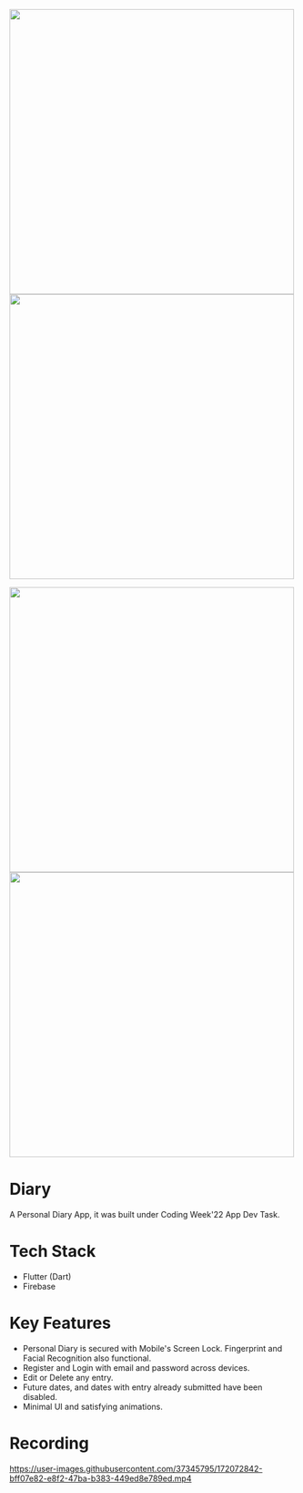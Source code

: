 <img src="https://user-images.githubusercontent.com/37345795/172072748-d27c174a-9a87-4e74-8525-1c0de343b3fd.png" height="500px">      <img src="https://user-images.githubusercontent.com/37345795/172072752-92792e32-603b-43b3-bf3a-1cd05c610d4b.png" height="500px">

<img src="https://user-images.githubusercontent.com/37345795/172072754-1538880c-5e39-4e5e-9ed3-6a5bd75b41e9.png" height="500px">      <img src="https://user-images.githubusercontent.com/37345795/172072758-ea6bc451-d24c-48c9-a2d0-0ba46fff1233.png" height="500px">

# Diary

A Personal Diary App, it was built under Coding Week'22 App Dev Task.

# Tech Stack

 - Flutter (Dart)
 - Firebase

# Key Features

 - Personal Diary is secured with Mobile's Screen Lock. Fingerprint and Facial Recognition also functional.
 - Register and Login with email and password across devices.
 - Edit or Delete any entry.
 - Future dates, and dates with entry already submitted have been disabled.
 - Minimal UI and satisfying animations.

# Recording

https://user-images.githubusercontent.com/37345795/172072842-bff07e82-e8f2-47ba-b383-449ed8e789ed.mp4


